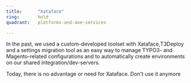 ```yaml
---
title:      "Xataface"
ring:       hold
quadrant:   platforms-and-aoe-services

---
```


In the past, we used a custom-developed toolset with Xataface,T3Deploy and a settings migration tool as an easy way to manage TYPO3- and Magento-related configurations and to automatically create environments on our shared integration/dev-servers.

Today, there is no advantage or need for Xataface. Don't use it anymore
